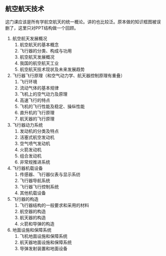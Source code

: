 ## 航空航天技术

这门课应该是所有学航空航天的统一概论。讲的也比较泛。原本做的知识框图被误删了，这里只对PPT结构做一个回顾。



1. 航空航天发展概况
   1. 航空航天的基本概念
   2. 飞行器的分类、构成与功用
   3. 航空航天发展概况
   4. 我国的航空航天工业
   5. 航空航天技术现状及未来发展趋势
2. 飞行器飞行原理（和空气动力学、航天器控制原理有重叠）
   1. 飞行环境
   2. 流动气体的基本规律
   3. 飞机上的空气动力及原理
   4. 高速飞行的特点
   5. 飞机的飞行性能及稳定、操纵性能
   6. 直升机的飞行原理
   7. 航天器的飞行原理
3. 飞行器动力系统
   1. 发动机的分类及特点
   2. 活塞式航空发动机
   3. 空气喷气发动机
   4. 火箭发动机
   5. 组合发动机
   6. 非常规推进系统
4. 飞行器机载设备
   1. 传感器、飞行器仪表与显示系纺
   2. 飞行器导航系统
   3. 飞行器飞行控制系统
   4. 其他机载设备
5. 飞行器的构造
   1. 飞行器结构的一般要求和采用的材料
   2. 航空器的构造
   3. 航天器的构造
   4. 火箭和导弹的构造
6. 地面设施和保障系统
   1. 飞机地面设施和保障系统
   2. 航天器地面设施和保障系统
   3. 导弹发射装置和地面设备